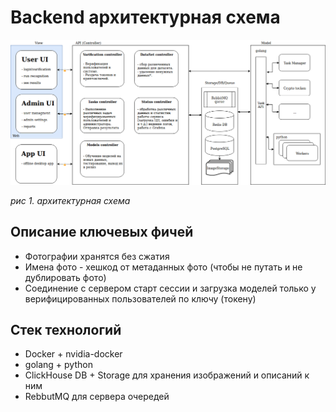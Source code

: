 # Backend архитектурная схема

![Архитектурная схема](imgs/skhemes/RescuerLaBackendSkheme-v1.png)

*рис 1. архитектурная схема*

## Описание ключевых фичей

- Фотографии хранятся без сжатия
- Имена фото - хешкод от метаданных фото (чтобы не путать и не дублировать фото)
- Соединение с сервером старт сессии и загрузка моделей только у верифицированных пользователей по ключу (токену)

## Стек технологий

- Docker + nvidia-docker
- golang + python
- ClickHouse DB + Storage для хранения изображений и описаний к ним
- RebbutMQ для сервера очередей